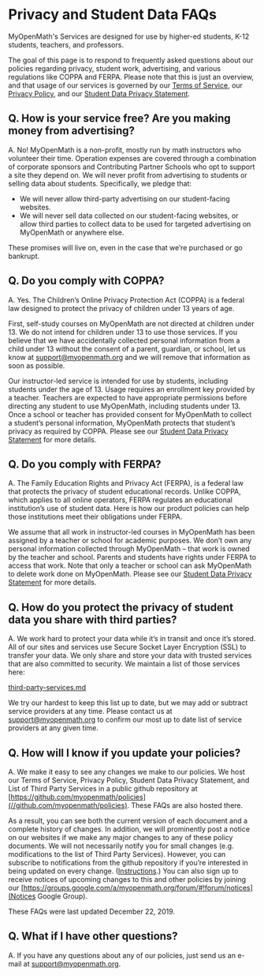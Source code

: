 # Privacy and Student Data FAQs

MyOpenMath's Services are designed for use by higher-ed students, K-12 students, teachers, and professors.

The goal of this page is to respond to frequently asked questions about our policies regarding privacy, student work, advertising, and various regulations like COPPA and FERPA.
Please note that this is just an overview, and that usage of our services is governed by our [Terms of Service](), our [Privacy Policy](), and our [Student Data Privacy Statement]().

## Q. How is your service free? Are you making money from advertising?

A. No!
MyOpenMath is a non-profit, mostly run by math instructors who volunteer their time. Operation expenses are covered through a combination of corporate sponsors and Contributing Partner Schools who opt to support a site they depend on.
We will never profit from advertising to students or selling data about students.
Specifically, we pledge that:

* We will never allow third-party advertising on our student-facing websites.
* We will never sell data collected on our student-facing websites, or allow third parties to collect data to be used for targeted advertising on MyOpenMath or anywhere else.

These promises will live on, even in the case that we’re purchased or go bankrupt.


## Q. Do you comply with COPPA?

A. Yes.
The Children’s Online Privacy Protection Act (COPPA) is a federal law designed to protect the privacy of children under 13 years of age.

First, self-study courses on MyOpenMath are not directed at children under 13. We do not intend for children under 13 to use those services.
If you believe that we have accidentally collected personal information from a child under 13 without the consent of a parent, guardian, or school, let us know at [support@myopenmath.org](mailto:support@myopenmath.org) and we will remove that information as soon as possible.

Our instructor-led service is intended for use by students, including students under the age of 13.
Usage requires an enrollment key provided by a teacher.
Teachers are expected to have appropriate permissions before directing any student to use MyOpenMath, including students under 13.
Once a school or teacher has provided consent for MyOpenMath to collect a student’s personal information, MyOpenMath protects that student’s privacy as required by COPPA.
Please see our [Student Data Privacy Statement]() for more details.


## Q. Do you comply with FERPA?

A. The Family Education Rights and Privacy Act (FERPA), is a federal law that protects the privacy of student educational records.
Unlike COPPA, which applies to all online operators, FERPA regulates an educational institution’s use of student data.
Here is how our product policies can help those institutions meet their obligations under FERPA.

We assume that all work in instructor-led courses in MyOpenMath has been assigned by a teacher or school for academic purposes.
We don’t own any personal information collected through MyOpenMath &ndash; that work is owned by the teacher and school. Parents and students have rights under FERPA to access that work.
Note that only a teacher or school can ask MyOpenMath to delete work done on MyOpenMath.
Please see our [Student Data Privacy Statement]() for more details.


## Q. How do you protect the privacy of student data you share with third parties?

A. We work hard to protect your data while it’s in transit and once it’s stored.
All of our sites and services use Secure Socket Layer Encryption (SSL) to transfer your data.
We only share and store your data with trusted services that are also committed to security.
We maintain a list of those services here:

[third-party-services.md](third-party-services.md)

We try our hardest to keep this list up to date, but we may add or subtract service providers at any time.
Please contact us at [support@myopenmath.org](mailto:support@myopenmath.org) to confirm our most up to date list of service providers at any given time.


## Q. How will I know if you update your policies?

A. We make it easy to see any changes we make to our policies.
We host our Terms of Service, Privacy Policy, Student Data Privacy Statement, and List of Third Party Services in a public github repository at [https://github.com/myopenmath/policies](//github.com/myopenmath/policies).
These FAQs are also hosted there.

As a result, you can see both the current version of each document and a complete history of changes.
In addition, we will prominently post a notice on our websites if we make any major changes to any of these policy documents.
We will not necessarily notify you for small changes (e.g. modifications to the list of Third Party Services).
However, you can subscribe to notifications from the github repository if you’re interested in being updated on every change. ([Instructions](//help.github.com/articles/watching-repositories/).)
You can also sign up to receive notices of upcoming changes to this and other policies by joining our [https://groups.google.com/a/myopenmath.org/forum/#!forum/notices](Notices Google Group).

These FAQs were last updated December 22, 2019.

## Q. What if I have other questions?

A. If you have any questions about any of our policies, just send us an e-mail at [support@myopenmath.org](mailto:myopenmath.org).
